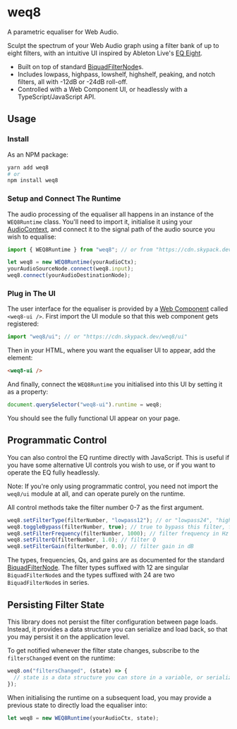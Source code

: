 # weq8

A parametric equaliser for Web Audio.

Sculpt the spectrum of your Web Audio graph using a filter bank of up to eight filters, with an intuitive UI inspired by Ableton Live's [EQ Eight](https://www.ableton.com/en/manual/live-audio-effect-reference/#24-15-eq-eight).

- Built on top of standard [BiquadFilterNode](https://developer.mozilla.org/en-US/docs/Web/API/BiquadFilterNode)s.
- Includes lowpass, highpass, lowshelf, highshelf, peaking, and notch filters, all with -12dB or -24dB roll-off.
- Controlled with a Web Component UI, or headlessly with a TypeScript/JavaScript API.

## Usage

### Install

As an NPM package:

```bash
yarn add weq8
# or
npm install weq8
```

### Setup and Connect The Runtime

The audio processing of the equaliser all happens in an instance of the `WEQ8Runtime` class. You'll need to import it, initialise it using your [AudioContext](https://developer.mozilla.org/en-US/docs/Web/API/AudioContext), and connect it to the signal path of the audio source you wish to equalise:

```ts
import { WEQ8Runtime } from "weq8"; // or from "https://cdn.skypack.dev/weq8"

let weq8 = new WEQ8Runtime(yourAudioCtx);
yourAudioSourceNode.connect(weq8.input);
weq8.connect(yourAudioDestinationNode);
```

### Plug in The UI

The user interface for the equaliser is provided by a [Web Component](https://developer.mozilla.org/en-US/docs/Web/Web_Components) called `<weq8-ui />`. First import the UI module so that this web component gets registered:

```ts
import "weq8/ui"; // or "https://cdn.skypack.dev/weq8/ui"
```

Then in your HTML, where you want the equaliser UI to appear, add the element:

```html
<weq8-ui />
```

And finally, connect the `WEQ8Runtime` you initialised into this UI by setting it as a property:

```ts
document.querySelector("weq8-ui").runtime = weq8;
```

You should see the fully functional UI appear on your page.

## Programmatic Control

You can also control the EQ runtime directly with JavaScript. This is useful if you have some alternative UI controls you wish to use, or if you want to operate the EQ fully headlessly.

Note: If you're only using programmatic control, you need not import the `weq8/ui` module at all, and can operate purely on the runtime.

All control methods take the filter number 0-7 as the first argument.

```ts
weq8.setFilterType(filterNumber, "lowpass12"); // or "lowpass24", "highpass12", "highpass24", "bandpass", "lowshelf12", "lowshelf24", "highshelf12", "highshelf24", "peaking12", "peaking24", "notch12", "notch24"
weq8.toggleBypass(filterNumber, true); // true to bypass this filter, false to (re-)connect it.
weq8.setFilterFrequency(filterNumber, 1000); // filter frequency in Hz
weq8.setFilterQ(filterNumber, 1.0); // filter Q
weq8.setFilterGain(filterNumber, 0.0); // filter gain in dB
```

The types, frequencies, Qs, and gains are as documented for the standard [BiquadFilterNode](https://developer.mozilla.org/en-US/docs/Web/API/BiquadFilterNode). The filter types suffixed with 12 are singular `BiquadFilterNode`s and the types suffixed with 24 are two `BiquadFilterNode`s in series.

## Persisting Filter State

This library does not persist the filter configuration between page loads. Instead, it provides a data structure you can serialize and load back, so that you may persist it on the application level.

To get notified whenever the filter state changes, subscribe to the `filtersChanged` event on the runtime:

```ts
weq8.on("filtersChanged", (state) => {
  // state is a data structure you can store in a variable, or serialize to JSON.
});
```

When initialising the runtime on a subsequent load, you may provide a previous state to directly load the equaliser into:

```ts
let weq8 = new WEQ8Runtime(yourAudioCtx, state);
```
